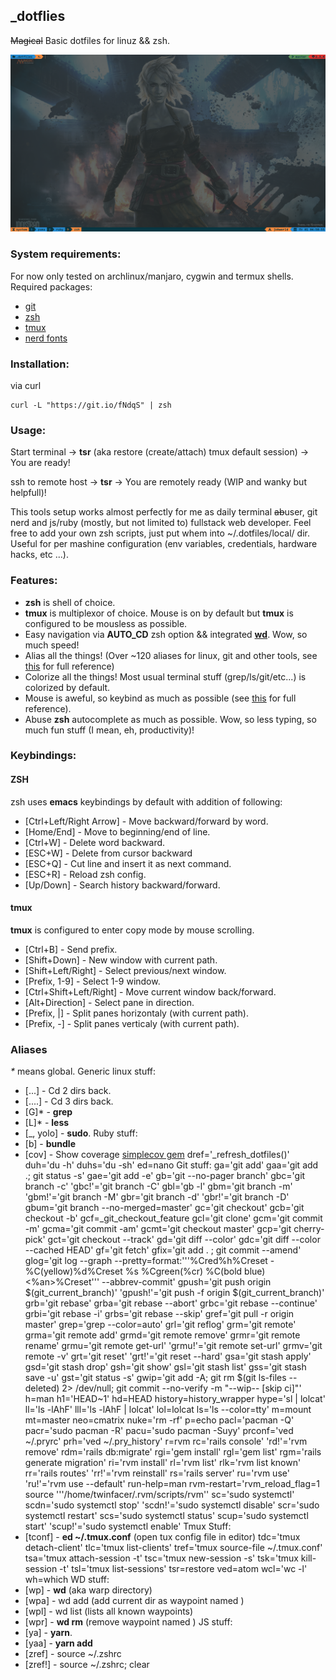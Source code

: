 ## \_dotflies
~~Magical~~ Basic dotfiles for linuz && zsh.

![Preview](https://github.com/twinfacer/_dotfiles/raw/master/preview.png)

### System requirements:
For now only tested on archlinux/manjaro, cygwin and termux shells.
Required packages:
- [git](https://git-scm.com/)
- [zsh](http://zsh.sourceforge.net/)
- [tmux](https://github.com/tmux/tmux)
- [nerd fonts](https://github.com/ryanoasis/nerd-fonts)

### Installation:
via curl
```shell
curl -L "https://git.io/fNdqS" | zsh
```

### Usage:
Start terminal -> __tsr__ (aka restore (create/attach) tmux default session) -> You are ready!

ssh to remote host -> __tsr__ -> You are remotely ready (WIP and wanky but helpfull)!

This tools setup works almost perfectly for me as daily terminal ~~ab~~user, git nerd and js/ruby (mostly, but not limited to) fullstack web developer. Feel free to add your own zsh scripts, just put whem into ~/.dotfiles/local/ dir. Useful for per mashine configuration (env variables, credentials, hardware hacks, etc ...).

### Features:
  - __zsh__ is shell of choice. 
  - __tmux__ is multiplexor of choice. Mouse is on by default but __tmux__ is configured to be mousless as possible.
  - Easy navigation via __AUTO_CD__ zsh option && integrated [__wd__](https://github.com/mfaerevaag/wd). Wow, so much speed!
  - Alias all the things! (Over ~120 aliases for linux, git and other tools, see [this](#aliases) for full reference)
  - Colorize all the things! Most usual terminal stuff (grep/ls/git/etc...) is colorized by default.
  - Mouse is aweful, so keybind as much as possible (see [this](#keybindings) for full reference).
  - Abuse __zsh__ autocomplete as much as possible. Wow, so less typing, so much fun stuff (I mean, eh, productivity)!

### Keybindings:
#### ZSH
zsh uses __emacs__ keybindings by default with addition of following:
- [Ctrl+Left/Right Arrow] - Move backward/forward by word.
- [Home/End] - Move to beginning/end of line.
- [Ctrl+W] - Delete word backward.
- [ESC+W] - Delete from cursor backward
- [ESC+Q] - Cut line and insert it as next command.
- [ESC+R] - Reload zsh config.
- [Up/Down] - Search history backward/forward.

#### tmux
__tmux__ is configured to enter copy mode by mouse scrolling.
- [Ctrl+B] - Send prefix.
- [Shift+Down] - New window with current path.
- [Shift+Left/Right] - Select previous/next window.
- [Prefix, 1-9] - Select 1-9 window.
- [Ctrl+Shift+Left/Right] - Move current window back/forward.
- [Alt+Direction] - Select pane in direction.
- [Prefix, |] - Split panes horizontaly (with current path).
- [Prefix, -] - Split panes verticaly (with current path).

### Aliases
_*_ means global.
Generic linux stuff:
- [...] - Cd 2 dirs back.
- [....] - Cd 3 dirs back.
- [G]* - __grep__
- [L]* - __less__
- [_, yolo] - __sudo__.
Ruby stuff:
 - [b] - __bundle__
 - [cov] - Show coverage [simplecov gem](https://github.com/colszowka/simplecov)
dref='_refresh_dotfiles()'
duh='du -h'
duhs='du -sh'
ed=nano
Git stuff:
ga='git add'
gaa='git add .; git status -s'
gae='git add -e'
gb='git --no-pager branch'
gbc='git branch -c'
'gbc!'='git branch -C'
gbl='gb -l'
gbm='git branch -m'
'gbm!'='git branch -M'
gbr='git branch -d'
'gbr!'='git branch -D'
gbum='git branch --no-merged=master'
gc='git checkout'
gcb='git checkout -b'
gcf=_git_checkout_feature
gcl='git clone'
gcm='git commit -m'
gcma='git commit -am'
gcmt='git checkout master'
gcp='git cherry-pick'
gct='git checkout --track'
gd='git diff --color'
gdc='git diff --color --cached HEAD'
gf='git fetch'
gfix='git add . ; git commit --amend'
glog='git log --graph --pretty=format:'\''%Cred%h%Creset -%C(yellow)%d%Creset %s %Cgreen(%cr) %C(bold blue)<%an>%Creset'\'' --abbrev-commit'
gpush='git push origin $(git_current_branch)'
'gpush!'='git push -f origin $(git_current_branch)'
grb='git rebase'
grba='git rebase --abort'
grbc='git rebase --continue'
grbi='git rebase -i'
grbs='git rebase --skip'
gref='git pull -r origin master'
grep='grep --color=auto'
grl='git reflog'
grm='git remote'
grma='git remote add'
grmd='git remote remove'
grmr='git remote rename'
grmu='git remote get-url'
'grmu!'='git remote set-url'
grmv='git remote -v'
grt='git reset'
'grt!'='git reset --hard'
gsa='git stash apply'
gsd='git stash drop'
gsh='git show'
gsl='git stash list'
gss='git stash save -u'
gst='git status -s'
gwip='git add -A; git rm $(git ls-files --deleted) 2> /dev/null; git commit --no-verify -m "--wip-- [skip ci]"'
h=man
h1='HEAD~1'
hd=HEAD
history=history_wrapper
hype='sl | lolcat'
ll='ls -lAhF'
lll='ls -lAhF | lolcat'
lol=lolcat
ls='ls --color=tty'
m=mount
mt=master
neo=cmatrix
nuke='rm -rf'
p=echo
pacl='pacman -Q'
pacr='sudo pacman -R'
pacu='sudo pacman -Suyy'
prconf='ved ~/.pryrc'
prh='ved ~/.pry_history'
r=rvm
rc='rails console'
'rd!'='rvm remove'
rdm='rails db:migrate'
rgi='gem install'
rgl='gem list'
rgm='rails generate migration'
ri='rvm install'
rl='rvm list'
rlk='rvm list known'
rr='rails routes'
'rr!'='rvm reinstall'
rs='rails server'
ru='rvm use'
'ru!'='rvm use --default'
run-help=man
rvm-restart='rvm_reload_flag=1 source '\''/home/twinfacer/.rvm/scripts/rvm'\'
sc='sudo systemctl'
scdn='sudo systemctl stop'
'scdn!'='sudo systemctl disable'
scr='sudo systemctl restart'
scs='sudo systemctl status'
scup='sudo systemctl start'
'scup!'='sudo systemctl enable'
Tmux Stuff: 
- [tconf] - __ed ~/.tmux.conf__ (open tux config file in editor)
tdc='tmux detach-client'
tlc='tmux list-clients'
tref='tmux source-file ~/.tmux.conf'
tsa='tmux attach-session -t'
tsc='tmux new-session -s'
tsk='tmux kill-session -t'
tsl='tmux list-sessions'
tsr=restore
ved=atom
wcl='wc -l'
wh=which
WD stuff:
- [wp] - __wd__ (aka warp directory)
- [wpa] - wd add <name> (add current dir as waypoint named <name>)
- [wpl] - wd list (lists all known waypoints)
- [wpr] - __wd rm__ <name> (remove waypoint named <name>)
 JS stuff:
- [ya] - __yarn__.
- [yaa]  - __yarn add__
- [zref] - source ~/.zshrc
- [zref!] - source ~/.zshrc; clear

